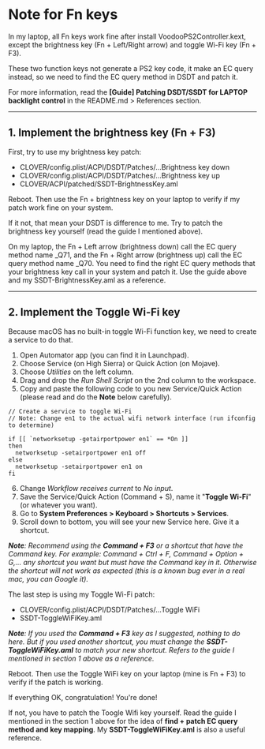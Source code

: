 # Note for Fn keys

In my laptop, all Fn keys work fine after install VoodooPS2Controller.kext, except the brightness key (Fn + Left/Right arrow) and toggle Wi-Fi key (Fn + F3).

These two function keys not generate a PS2 key code, it make an EC query instead, so we need to find the EC query method in DSDT and patch it.

For more information, read the __[Guide] Patching DSDT/SSDT for LAPTOP backlight control__ in the README.md > References section.

---

## 1. Implement the brightness key (Fn + F3)

First, try to use my brightness key patch:

- CLOVER/config.plist/ACPI/DSDT/Patches/...Brightness key down
- CLOVER/config.plist/ACPI/DSDT/Patches/...Brightness key up
- CLOVER/ACPI/patched/SSDT-BrightnessKey.aml

Reboot. Then use the Fn + brightness key on your laptop to verify if my patch work fine on your system.

If it not, that mean your DSDT is difference to me. Try to patch the brightness key yourself (read the guide I mentioned above).

On my laptop, the Fn + Left arrow (brightness down) call the EC query method name _Q71, and the Fn + Right arrow (brightness up) call the EC query method name _Q70. You need to find the right EC query methods that your brightness key call in your system and patch it. Use the guide above and my SSDT-BrightnessKey.aml as a reference.

---

## 2. Implement the Toggle Wi-Fi key

Because macOS has no built-in toggle Wi-Fi function key, we need to create a service to do that.

1. Open Automator app (you can find it in Launchpad).
2. Choose Service (on High Sierra) or Quick Action (on Mojave).
3. Choose _Utilities_ on the left column.
4. Drag and drop the _Run Shell Script_ on the 2nd column to the workspace.
5. Copy and paste the following code to you new Service/Quick Action (please read and do the __Note__ below carefully).

```
// Create a service to toggle Wi-Fi
// Note: Change en1 to the actual wifi network interface (run ifconfig to determine)

if [[ `networksetup -getairportpower en1` == *On ]]
then
  networksetup -setairportpower en1 off
else
  networksetup -setairportpower en1 on
fi
```

6. Change _Workflow receives current_ to _No input_.
7. Save the Service/Quick Action (Command + S), name it "__Toggle Wi-Fi__" (or whatever you want).
8. Go to __System Preferences > Keyboard > Shortcuts > Services__.
9. Scroll down to bottom, you will see your new Service here. Give it a shortcut.

_**Note**: Recommend using the **Command + F3** or a shortcut that have the Command key. For example: Command + Ctrl + F, Command + Option + G,... any shortcut you want but must have the Command key in it. Otherwise the shortcut will not work as expected (this is a known bug ever in a real mac, you can Google it)._

The last step is using my Toggle Wi-Fi patch:

- CLOVER/config.plist/ACPI/DSDT/Patches/...Toggle WiFi
- SSDT-ToggleWiFiKey.aml

_**Note**: If you used the **Command + F3** key as I suggested, nothing to do here. But if you used another shortcut, you must change the **SSDT-ToggleWiFiKey.aml** to match your new shortcut. Refers to the guide I mentioned in section 1 above as a reference._

Reboot. Then use the Toggle WiFi key on your laptop (mine is Fn + F3) to verify if the patch is working.

If everything OK, congratulation! You're done!

If not, you have to patch the Toogle Wifi key yourself. Read the guide I mentioned in the section 1 above for the idea of **find + patch EC query method and key mapping**. My **SSDT-ToggleWiFiKey.aml** is also a useful reference.
